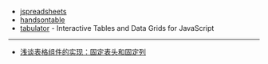 - [jspreadsheets](https://jspreadsheets.com/)
- [handsontable](https://github.com/handsontable/handsontable)
- [tabulator](https://github.com/olifolkerd/tabulator) - Interactive Tables and Data Grids for JavaScript

---

- [浅谈表格组件的实现：固定表头和固定列](https://zhuanlan.zhihu.com/p/33280304)
